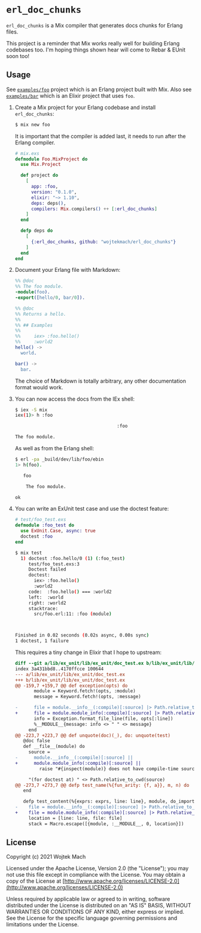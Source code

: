 # `erl_doc_chunks`

`erl_doc_chunks` is a Mix compiler that generates docs chunks for Erlang files.

This project is a reminder that Mix works really well for building Erlang codebases too.
I'm hoping things shown hear will come to Rebar & EUnit soon too!

## Usage

See [`examples/foo`](examples/foo) project which is an Erlang project built with Mix. Also see
[`examples/bar`](examples/bar) which is an Elixir project that uses `foo`.

1. Create a Mix project for your Erlang codebase and install `erl_doc_chunks`:

   ```bash
   $ mix new foo
   ```

   It is important that the compiler is added last, it needs to run after the Erlang compiler.

   ```elixir
   # mix.exs
   defmodule Foo.MixProject do
     use Mix.Project

     def project do
       [
         app: :foo,
         version: "0.1.0",
         elixir: "~> 1.10",
         deps: deps(),
         compilers: Mix.compilers() ++ [:erl_doc_chunks]
       ]
     end

     defp deps do
       [
         {:erl_doc_chunks, github: "wojtekmach/erl_doc_chunks"}
       ]
     end
   end
   ```

2. Document your Erlang file with Markdown:

   ```erlang
   %% @doc
   %% The foo module.
   -module(foo).
   -export([hello/0, bar/0]).

   %% @doc
   %% Returns a hello.
   %%
   %% ## Examples
   %%
   %%     iex> :foo.hello()
   %%     :world2
   hello() ->
     world.

   bar() ->
     bar.
   ```

   The choice of Markdown is totally arbitrary, any other documentation format would work.

3. You can now access the docs from the IEx shell:

   ```bash
   $ iex -S mix
   iex(1)> h :foo

                                         :foo

   The foo module.
   ```

   As well as from the Erlang shell:

   ```bash
   $ erl -pa _build/dev/lib/foo/ebin
   1> h(foo).

      foo

       The foo module.

   ok
   ```

4. You can write an ExUnit test case and use the doctest feature:

   ```elixir
   # test/foo_test.exs
   defmodule :foo_test do
     use ExUnit.Case, async: true
     doctest :foo
   end
   ```

   ```bash
   $ mix test
     1) doctest :foo.hello/0 (1) (:foo_test)
        test/foo_test.exs:3
        Doctest failed
        doctest:
          iex> :foo.hello()
          :world2
        code:  :foo.hello() === :world2
        left:  :world
        right: :world2
        stacktrace:
          src/foo.erl:11: :foo (module)



   Finished in 0.02 seconds (0.02s async, 0.00s sync)
   1 doctest, 1 failure
   ```

   This requires a tiny change in Elixir that I hope to upstream:

   ```diff
   diff --git a/lib/ex_unit/lib/ex_unit/doc_test.ex b/lib/ex_unit/lib/ex_unit/doc_test.ex
   index 3a431bbd8..4170ffcce 100644
   --- a/lib/ex_unit/lib/ex_unit/doc_test.ex
   +++ b/lib/ex_unit/lib/ex_unit/doc_test.ex
   @@ -159,7 +159,7 @@ def exception(opts) do
          module = Keyword.fetch!(opts, :module)
          message = Keyword.fetch!(opts, :message)

   -      file = module.__info__(:compile)[:source] |> Path.relative_to_cwd()
   +      file = module.module_info(:compile)[:source] |> Path.relative_to_cwd()
          info = Exception.format_file_line(file, opts[:line])
          %__MODULE__{message: info <> " " <> message}
        end
   @@ -223,7 +223,7 @@ def unquote(doc)(_), do: unquote(test)
      @doc false
      def __file__(module) do
        source =
   -      module.__info__(:compile)[:source] ||
   +      module.module_info(:compile)[:source] ||
            raise "#{inspect(module)} does not have compile-time source information"

        "(for doctest at) " <> Path.relative_to_cwd(source)
   @@ -273,7 +273,7 @@ defp test_name(%{fun_arity: {f, a}}, m, n) do
      end

      defp test_content(%{exprs: exprs, line: line}, module, do_import) do
   -    file = module.__info__(:compile)[:source] |> Path.relative_to_cwd()
   +    file = module.module_info(:compile)[:source] |> Path.relative_to_cwd()
        location = [line: line, file: file]
        stack = Macro.escape([{module, :__MODULE__, 0, location}])
   ```

## License

Copyright (c) 2021 Wojtek Mach

Licensed under the Apache License, Version 2.0 (the "License");
you may not use this file except in compliance with the License.
You may obtain a copy of the License at [http://www.apache.org/licenses/LICENSE-2.0](http://www.apache.org/licenses/LICENSE-2.0)

Unless required by applicable law or agreed to in writing, software
distributed under the License is distributed on an "AS IS" BASIS,
WITHOUT WARRANTIES OR CONDITIONS OF ANY KIND, either express or implied.
See the License for the specific language governing permissions and
limitations under the License.
